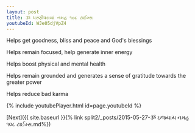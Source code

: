 ```yaml
---
layout: post
title: ૐ ધરણીધરાયાં નમહ ૧૦૮ ટાઈમ્સ
youtubeId: WJe05djVpZ4
---
```

 
 
Helps get goodness, bliss and peace and God's blessings
 
Helps remain focused, help generate inner energy 
 
Helps boost physical and mental health 
 
Helps remain grounded and generates a sense of gratitude towards the greater power 
 
Helps reduce bad karma
 
 
 
 


{% include youtubePlayer.html id=page.youtubeId %}
 
[Next]({{ site.baseurl }}{% link  split2/_posts/2015-05-27-ૐ ઇજયાય નમહ ૧૦૮ ટાઈમ્સ.md%})
 
